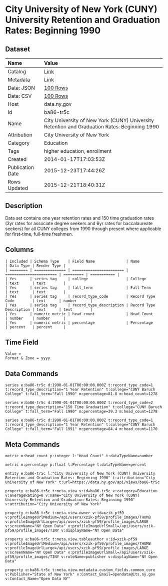 # City University of New York (CUNY) University Retention and Graduation Rates: Beginning 1990

## Dataset

| Name | Value |
| :--- | :---- |
| Catalog | [Link](https://catalog.data.gov/dataset/city-university-of-new-york-cuny-university-retention-and-graduation-rates-beginning-1990) |
| Metadata | [Link](https://data.ny.gov/api/views/ba86-tr5c) |
| Data: JSON | [100 Rows](https://data.ny.gov/api/views/ba86-tr5c/rows.json?max_rows=100) |
| Data: CSV | [100 Rows](https://data.ny.gov/api/views/ba86-tr5c/rows.csv?max_rows=100) |
| Host | data.ny.gov |
| Id | ba86-tr5c |
| Name | City University of New York (CUNY) University Retention and Graduation Rates: Beginning 1990 |
| Attribution | City University of New York |
| Category | Education |
| Tags | higher education, enrollment |
| Created | 2014-01-17T17:03:53Z |
| Publication Date | 2015-12-23T17:44:26Z |
| Rows Updated | 2015-12-21T18:40:31Z |

## Description

Data set contains one year retention rates and 150 time graduation rates (3yr rates for associate degree seekers and 6yr rates for baccalaureate seekers) for all CUNY colleges from 1990 through present where applicable for first-time, full-time freshmen.

## Columns

```ls
| Included | Schema Type    | Field Name              | Name                    | Data Type | Render Type |
| ======== | ============== | ======================= | ======================= | ========= | =========== |
| Yes      | series tag     | college                 | College                 | text      | text        |
| Yes      | series tag     | fall_term               | Fall Term               | text      | text        |
| Yes      | series tag     | record_type_code        | Record Type Code        | text      | number      |
| Yes      | series tag     | record_type_description | Record Type Description | text      | text        |
| Yes      | numeric metric | head_count              | Head Count              | number    | number      |
| Yes      | numeric metric | percentage              | Percentage              | percent   | percent     |
```

## Time Field

```ls
Value = 
Format & Zone = yyyy
```

## Data Commands

```ls
series e:ba86-tr5c d:1990-01-01T00:00:00.000Z t:record_type_code=1 t:record_type_description="1 Year Retention" t:college="CUNY Baruch College" t:fall_term="Fall 1990" m:percentage=81.8 m:head_count=1278

series e:ba86-tr5c d:1990-01-01T00:00:00.000Z t:record_type_code=2 t:record_type_description="150 Time Graduation" t:college="CUNY Baruch College" t:fall_term="Fall 1990" m:percentage=39.3 m:head_count=1278

series e:ba86-tr5c d:1990-01-01T00:00:00.000Z t:record_type_code=1 t:record_type_description="1 Year Retention" t:college="CUNY Baruch College" t:fall_term="Fall 1991" m:percentage=84.4 m:head_count=1170
```

## Meta Commands

```ls
metric m:head_count p:integer l:"Head Count" t:dataTypeName=number

metric m:percentage p:float l:Percentage t:dataTypeName=percent

entity e:ba86-tr5c l:"City University of New York (CUNY) University Retention and Graduation Rates: Beginning 1990" t:attribution="City University of New York" t:url=https://data.ny.gov/api/views/ba86-tr5c

property e:ba86-tr5c t:meta.view v:id=ba86-tr5c v:category=Education v:averageRating=0 v:name="City University of New York (CUNY) University Retention and Graduation Rates: Beginning 1990" v:attribution="City University of New York"

property e:ba86-tr5c t:meta.view.owner v:id=xzik-pf59 v:profileImageUrlMedium=/api/users/xzik-pf59/profile_images/THUMB v:profileImageUrlLarge=/api/users/xzik-pf59/profile_images/LARGE v:screenName="NY Open Data" v:profileImageUrlSmall=/api/users/xzik-pf59/profile_images/TINY v:displayName="NY Open Data"

property e:ba86-tr5c t:meta.view.tableauthor v:id=xzik-pf59 v:profileImageUrlMedium=/api/users/xzik-pf59/profile_images/THUMB v:profileImageUrlLarge=/api/users/xzik-pf59/profile_images/LARGE v:screenName="NY Open Data" v:profileImageUrlSmall=/api/users/xzik-pf59/profile_images/TINY v:roleName=publisher v:displayName="NY Open Data"

property e:ba86-tr5c t:meta.view.metadata.custom_fields.common_core v:Publisher="State of New York" v:Contact_Email=opendata@its.ny.gov v:Contact_Name="Open Data NY"
```